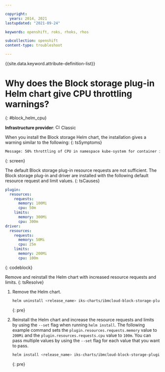 ```yaml
---

copyright: 
  years: 2014, 2021
lastupdated: "2021-09-24"

keywords: openshift, roks, rhoks, rhos

subcollection: openshift
content-type: troubleshoot

---
```




{{site.data.keyword.attribute-definition-list}}

# Why does the Block storage plug-in Helm chart give CPU throttling warnings?
{: #block_helm_cpu}

**Infrastructure provider**: <img src="../images/icon-classic.png" alt="Classic infrastructure provider icon" width="15" style="width:15px; border-style: none"/> Classic


When you install the Block storage Helm chart, the installation gives a warning similar to the following:
{: tsSymptoms}

```sh
Message: 50% throttling of CPU in namespace kube-system for container ibmcloud-block-storage-driver-container in pod ibmcloud-block-storage-driver-1abab.
```
{: screen}


The default Block storage plug-in resource requests are not sufficient. The Block storage plug-in and driver are installed with the following default resource request and limit values.
{: tsCauses}

```yaml
plugin:
  resources:
    requests:
      memory: 100Mi
      cpu: 50m
    limits:
      memory: 300Mi
      cpu: 300m
driver:
  resources:
    requests:
      memory: 50Mi
      cpu: 25m
    limits:
      memory: 200Mi
      cpu: 100m
```
{: codeblock}


Remove and reinstall the Helm chart with increased resource requests and limits.
{: tsResolve}

1. Remove the Helm chart.
    ```sh
    helm uninstall <release_name> iks-charts/ibmcloud-block-storage-plugin -n <namespace>
    ```
    {: pre}

2. Reinstall the Helm chart and increase the resource requests and limits by using the `--set` flag when running `helm install`. The following example command sets the `plugin.resources.requests.memory` value to `200Mi` and the `plugin.resources.requests.cpu` value to `100m`. You can pass multiple values by using the `--set` flag for each value that you want to pass.

    ```sh
    helm install <release_name> iks-charts/ibmcloud-block-storage-plugin -n <namespace> --set plugin.resources.requests.memory=200Mi --set plugin.resources.requests.cpu=100m
    ```
    {: pre}






